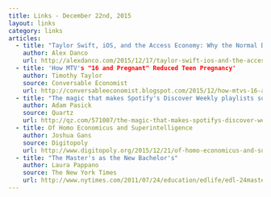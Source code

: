 ```yaml
---
title: Links - December 22nd, 2015
layout: links
category: links
articles:
  - title: "Taylor Swift, iOS, and the Access Economy: Why the Normal Distribution is Vanishing"
    author: Alex Danco
    url: http://alexdanco.com/2015/12/17/taylor-swift-ios-and-the-access-economy-why-the-normal-distribution-is-vanishing/
  - title: 'How MTV's "16 and Pregnant" Reduced Teen Pregnancy'
    author: Timothy Taylor
    source: Conversable Economist
    url: http://conversableeconomist.blogspot.com/2015/12/how-mtvs-16-and-pregnant-reduced-teen.html
  - title: "The magic that makes Spotify's Discover Weekly playlists so damn good"
    author: Adam Pasick
    source: Quartz
    url: http://qz.com/571007/the-magic-that-makes-spotifys-discover-weekly-playlists-so-damn-good/
  - title: Of Homo Economicus and Superintelligence
    author: Joshua Gans
    source: Digitopoly 
    url: http://www.digitopoly.org/2015/12/21/of-homo-economicus-and-superintelligence/
  - title: "The Master's as the New Bachelor's"
    author: Laura Pappano
    source: The New York Times
    url: http://www.nytimes.com/2011/07/24/education/edlife/edl-24masters-t.html
---
```

